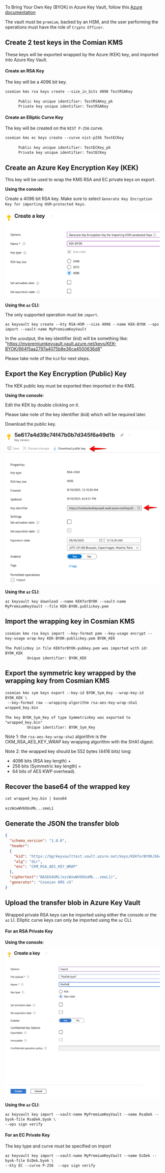To Bring Your Own Key (BYOK) in Azure Key Vault, 
follow this [Azure documentation](https://learn.microsoft.com/en-us/azure/key-vault/keys/byok-specification)

The vault must be `premium`, backed by an HSM, and the user performing the operations
must have the role of `Crypto Officer`.

## Create 2 test keys in the Comian KMS

These keys will be exported wrapped by the Azure (KEK) key,
and imported into Azure Key Vault.

#### Create an RSA Key

The key will be a 4096 bit key.

````shell
cosmian kms rsa keys create --size_in_bits 4096 TestRSAKey

	  Public key unique identifier: TestRSAKey_pk
	  Private key unique identifier: TestRSAKey
````

#### Create an Elliptic Curve Key

The key will be created on the `NIST P-256` curve.

```shell
cosmian kms ec keys create --curve nist-p256 TestECKey

	  Public key unique identifier: TestECKey_pk
	  Private key unique identifier: TestECKey
```


## Create an Azure Key Encryption Key (KEK)

This key will be used to wrap the KMS RSA and EC private keys on export.

**Using the console**:

Create a 4096 bit RSA key.
Make sure to select `Generate Key Encryption Key for importing HSM-protected Keys`.

![Create a Key Encryption Key using the console](byok_create_kek.png)

**Using the `az` CLI**:

The only supported operation must be `import`.

```shell
az keyvault key create --kty RSA-HSM --size 4096 --name KEK-BYOK --ops import --vault-name MyPremiumKeyVault
```

In the `az`output, the key identifier (kid) will be something like:
"https://mypremiumkeyvault.vault.azure.net/keys/KEK-BYOK/664f5aa2797a4075b8e36ca4500636d8"

Please take note of the `kid` for next steps.


## Export the Key Encryption (Public) Key

The KEK public key must be exported then imported in the KMS.

**Using the console**:

Edit the KEK by double clicking on it.

Please take note of the key identifier (kid) which will be required later.

Download the public key.

![Export the Key Encryption (Public) Key](byok_download_kek_public_key.png)

**Using the `az` CLI**:

```shell
az keyvault key download --name KEKforBYOK --vault-name MyPremiumKeyVault --file KEK-BYOK.publickey.pem
```





## Import the wrapping key in Cosmian KMS

```shell
cosmian kms rsa keys import --key-format pem --key-usage encrypt --key-usage wrap-key KEK-BYOK-publickey.pem BYOK_KEK

The PublicKey in file KEKforBYOK-pubkey.pem was imported with id: BYOK_KEK
          Unique identifier: BYOK_KEK
```

## Export the symmetric key wrapped by the wrapping key from Cosmian KMS

```shell
cosmian kms sym keys export --key-id BYOK_Sym_Key --wrap-key-id BYOK_KEK \
 --key-format raw --wrapping-algorithm rsa-aes-key-wrap-sha1 wrapped_key.bin

The key BYOK_Sym_Key of type SymmetricKey was exported to "wrapped_key.bin"
          Unique identifier: BYOK_Sym_Key
```

Note 1: the `rsa-aes-key-wrap-sha1` algorithm is the CKM_RSA_AES_KEY_WRAP 
key wrapping algorithm with the SHA1 digest.

Note 2: the wrapped key should be 552 bytes (4416 bits) long:

- 4096 bits (RSA key length) +
- 256 bits (Symmetric key length) +
- 64 bits of AES KWP overhead).

## Recover the base64 of the wrapped key

```shell
cat wrapped_key.bin | base64

ezzWzwWV6OUuMb...smeL1
```

## Generate the JSON the transfer blob

```json
{
  "schema_version": "1.0.0",
  "header":
  {
    "kid": "https://bgrkeyvaulttest.vault.azure.net/keys/KEKforBYOK/664f5aa2797a4075b8e36ca4500636d8",
    "alg": "dir",
    "enc": "CKM_RSA_AES_KEY_WRAP"
  },
  "ciphertext":"BASE64URL(ezzWzwWV6OUuMb...smeL1)",
  "generator": "Cosmian KMS v5"
}
```

## Upload the transfer blob in Azure Key Vault

Wrapped private RSA keys can be imported using either the console or the `az`  LI.
Elliptic curve keys can only be imported using the `az` CLI.

#### For an RSA Private Key

**Using the console**:

![Upload the transfer blob in Azure Key Vault](byok_import_jwe.png)

**Using the `az` CLI**:

```shell
az keyvault key import --vault-name MyPremiumKeyVault --name RsaDek --byok-file RsaDek.byok \
--ops sign verify
```


#### For an EC Private Key
The key type and curve must be specified on import

```shell
az keyvault key import --vault-name MyPremiumKeyVault --name EcDek --byok-file EcDek.byok \
--kty EC --curve P-256  --ops sign verify
```

